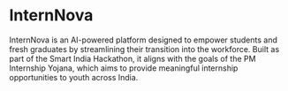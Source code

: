 # InternNova
InternNova is an AI-powered platform designed to empower students and fresh graduates by streamlining their transition into the workforce. Built as part of the Smart India Hackathon, it aligns with the goals of the PM Internship Yojana, which aims to provide meaningful internship opportunities to youth across India.
